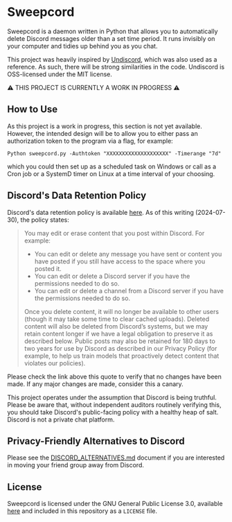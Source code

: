 # Sweepcord
Sweepcord is a daemon written in Python that allows you to automatically delete Discord messages older than a set time period. It runs invisibly on your computer and tidies up behind you as you chat.

This project was heavily inspired by [Undiscord](), which was also used as a reference. As such, there will be strong similarities in the code. Undiscord is OSS-licensed under the MIT license.

⚠️ THIS PROJECT IS CURRENTLY A WORK IN PROGRESS ⚠️

## How to Use

As this project is a work in progress, this section is not yet available. However, the intended design will be to allow you to either pass an authorization token to the program via a flag, for example:

`Python sweepcord.py -Authtoken "XXXXXXXXXXXXXXXXXXXX" -Timerange "7d"`

which you could then set up as a scheduled task on Windows or call as a Cron job or a SystemD timer on Linux at a time interval of your choosing.

## Discord's Data Retention Policy

Discord's data retention policy is available [here](https://support.discord.com/hc/en-us/articles/5431812448791-How-long-Discord-keeps-your-information).
As of this writing (2024-07-30), the policy states:
>You may edit or erase content that you post within Discord. For example:
>
>* You can edit or delete any message you have sent or content you have posted if you still have access to the space where you posted it.
>* You can edit or delete a Discord server if you have the permissions needed to do so.
>* You can edit or delete a channel from a Discord server if you have the permissions needed to do so.
>
>Once you delete content, it will no longer be available to other users (though it may take some time to clear cached uploads). Deleted content will also be deleted from Discord’s systems, but we may retain content longer if we have a legal obligation to preserve it as described below.  Public posts may also be retained for 180 days to two years for use by Discord as described in our Privacy Policy (for example, to help us train models that proactively detect content that violates our policies).

Please check the link above this quote to verify that no changes have been made. If any major changes are made, consider this a canary.

This project operates under the assumption that Discord is being truthful. Please be aware that, without independent auditors routinely verifying this, you should take Discord's public-facing policy with a healthy heap of salt. Discord is not a private chat platform.

## Privacy-Friendly Alternatives to Discord
Please see the [DISCORD_ALTERNATIVES.md](./DISCORD_ALTERNATIVES.md) document if you are interested in moving your friend group away from Discord.

## License
Sweepcord is licensed under the GNU General Public License 3.0, available [here](https://support.discord.com/hc/en-us/articles/5431812448791-How-long-Discord-keeps-your-information) and included in this repository as a `LICENSE` file.
